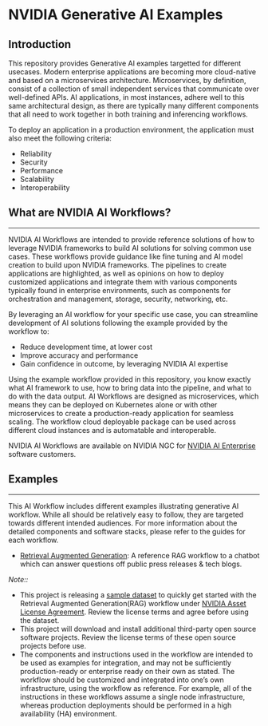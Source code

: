# NVIDIA Generative AI Examples

## Introduction

This repository provides Generative AI examples targetted for different usecases. Modern enterprise applications are becoming more cloud-native and based on a microservices architecture. Microservices, by definition, consist of a collection of small independent services that communicate over well-defined APIs. AI applications, in most instances, adhere well to this same architectural design, as there are typically many different components that all need to work together in both training and inferencing workflows.

To deploy an application in a production environment, the application must also meet the following criteria:

- Reliability
- Security
- Performance
- Scalability
- Interoperability

## What are NVIDIA AI Workflows?
-----------------------------
NVIDIA AI Workflows are intended to provide reference solutions of how to leverage NVIDIA frameworks to build AI solutions for solving common use cases. These workflows provide guidance like fine tuning and AI model creation to build upon NVIDIA frameworks. The pipelines to create applications are highlighted, as well as opinions on how to deploy customized applications and integrate them with various components typically found in enterprise environments, such as components for orchestration and management, storage, security, networking, etc.

By leveraging an AI workflow for your specific use case, you can streamline development of AI solutions following the example provided by the workflow to:

- Reduce development time, at lower cost
- Improve accuracy and performance
- Gain confidence in outcome, by leveraging NVIDIA AI expertise

Using the example workflow provided in this repository, you know exactly what AI framework to use, how to bring data into the pipeline, and what to do with the data output. AI Workflows are designed as microservices, which means they can be deployed on Kubernetes alone or with other microservices to create a production-ready application for seamless scaling. The workflow cloud deployable package can be used across different cloud instances and is automatable and interoperable.

NVIDIA AI Workflows are available on NVIDIA NGC for [NVIDIA AI Enterprise](https://www.nvidia.com/en-us/data-center/products/ai-enterprise/) software customers.

## Examples
--------------------------

This AI Workflow includes different examples illustrating generative AI workflow. While all should be relatively easy to follow, they are targeted towards different intended audiences. For more information about the detailed components and software stacks, please refer to the guides for each workflow.

- [Retrieval Augmented Generation](./RetrievalAugmentedGeneration/README.md): A reference RAG workflow to a chatbot which can answer questions off public press releases & tech blogs.

*Note::*
- This project is releasing a [sample dataset](./RetrievalAugmentedGeneration/notebooks/dataset.zip) to quickly get started with the Retrieval Augmented Generation(RAG) workflow under [NVIDIA Asset License Agreement](./RetrievalAugmentedGeneration/notebooks/LICENSE.NSCL). Review the license terms and agree before using the dataset.
- This project will download and install additional third-party open source software projects. Review the license terms of these open source projects before use.
- The components and instructions used in the workflow are intended to be used as examples for integration, and may not be sufficiently production-ready or enterprise ready on their own as stated. The workflow should be customized and integrated into one’s own infrastructure, using the workflow as reference. For example, all of the instructions in these workflows assume a single node infrastructure, whereas production deployments should be performed in a high availability (HA) environment.

